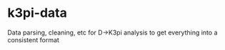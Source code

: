 # k3pi-data
Data parsing, cleaning, etc for D->K3pi analysis to get everything into a consistent format
